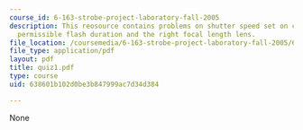 ```yaml
---
course_id: 6-163-strobe-project-laboratory-fall-2005
description: This reosource contains problems on shutter speed set on camera, maximum
  permissible flash duration and the right focal length lens.
file_location: /coursemedia/6-163-strobe-project-laboratory-fall-2005/638601b102d0be3b847999ac7d34d384_quiz1.pdf
file_type: application/pdf
layout: pdf
title: quiz1.pdf
type: course
uid: 638601b102d0be3b847999ac7d34d384

---
```

None